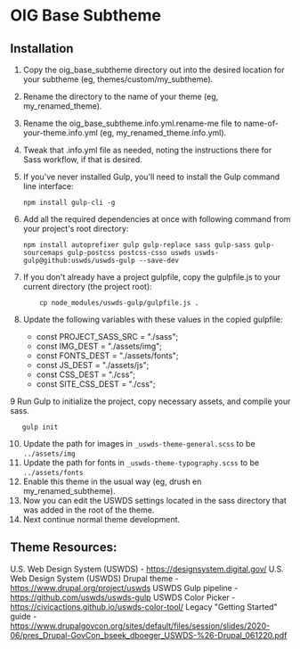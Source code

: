 # OIG Base Subtheme

## Installation

1. Copy the oig_base_subtheme directory out into the desired location for your subtheme (eg, themes/custom/my_subtheme).
2. Rename the directory to the name of your theme (eg, my_renamed_theme).
3. Rename the oig_base_subtheme.info.yml.rename-me file to name-of-your-theme.info.yml (eg, my_renamed_theme.info.yml).
4. Tweak that .info.yml file as needed, noting the instructions there for Sass workflow, if that is desired.
5. If you've never installed Gulp, you'll need to install the Gulp command line interface:

       npm install gulp-cli -g

6. Add all the required dependencies at once with following command from your project's root directory:

       npm install autoprefixer gulp gulp-replace sass gulp-sass gulp-sourcemaps gulp-postcss postcss-csso uswds uswds-gulp@github:uswds/uswds-gulp --save-dev

7. If you don't already have a project gulpfile, copy the gulpfile.js to your current directory (the project root):

           cp node_modules/uswds-gulp/gulpfile.js .

8. Update the following variables with these values in the copied gulpfile:
    - const PROJECT_SASS_SRC = "./sass";
    - const IMG_DEST = "./assets/img";
    - const FONTS_DEST = "./assets/fonts";
    - const JS_DEST = "./assets/js";
    - const CSS_DEST = "./css";
    - const SITE_CSS_DEST = "./css";

9 Run Gulp to initialize the project, copy necessary assets, and compile your sass.

       gulp init

10. Update the path for images in `_uswds-theme-general.scss` to be `../assets/img`
11. Update the path for fonts in `_uswds-theme-typography.scss` to be `../assets/fonts`
12. Enable this theme in the usual way (eg, drush en my_renamed_subtheme).
13. Now you can edit the USWDS settings located in the sass directory that was added in the root of the theme.
14. Next continue normal theme development.

## Theme Resources:
U.S. Web Design System (USWDS) - https://designsystem.digital.gov/
U.S. Web Design System (USWDS) Drupal theme - https://www.drupal.org/project/uswds
USWDS Gulp pipeline - https://github.com/uswds/uswds-gulp
USWDS Color Picker - https://civicactions.github.io/uswds-color-tool/
Legacy "Getting Started" guide - https://www.drupalgovcon.org/sites/default/files/session/slides/2020-06/pres_Drupal-GovCon_bseek_dboeger_USWDS-%26-Drupal_061220.pdf
